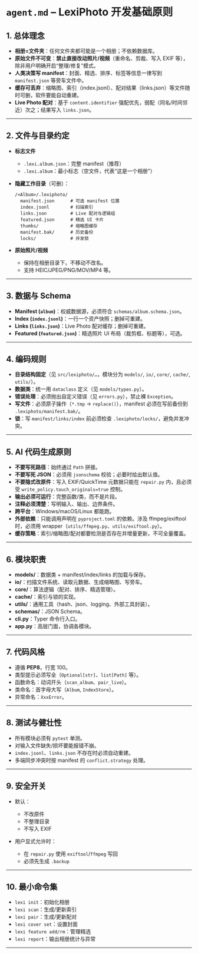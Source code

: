 

# `agent.md` – LexiPhoto 开发基础原则

## 1. 总体理念

* **相册=文件夹**：任何文件夹都可能是一个相册；不依赖数据库。
* **原始文件不可变**：**禁止直接改动照片/视频**（重命名、剪裁、写入 EXIF 等），除非用户明确开启“整理/修复”模式。
* **人类决策写 manifest**：封面、精选、排序、标签等信息一律写到 `manifest.json` 等旁车文件中。
* **缓存可丢弃**：缩略图、索引（index.jsonl）、配对结果（links.json）等文件随时可删，软件要能自动重建。
* **Live Photo 配对**：基于 `content.identifier` 强配优先，弱配（同名/时间邻近）次之；结果写入 `links.json`。

---

## 2. 文件与目录约定

* **标志文件**

  * `.lexi.album.json`：完整 manifest（推荐）
  * `.lexi.album`：最小标志（空文件，代表“这是一个相册”）

* **隐藏工作目录**（可删）：

  ```
  /<Album>/.lexiphoto/
    manifest.json      # 可选 manifest 位置
    index.jsonl        # 扫描索引
    links.json         # Live 配对与逻辑组
    featured.json      # 精选 UI 卡片
    thumbs/            # 缩略图缓存
    manifest.bak/      # 历史备份
    locks/             # 并发锁
  ```

* **原始照片/视频**

  * 保持在相册目录下，不移动不改名。
  * 支持 HEIC/JPEG/PNG/MOV/MP4 等。

---

## 3. 数据与 Schema

* **Manifest (`album`)**：权威数据源，必须符合 `schemas/album.schema.json`。
* **Index (`index.jsonl`)**：一行一个资产快照；删掉可重建。
* **Links (`links.json`)**：Live Photo 配对缓存；删掉可重建。
* **Featured (`featured.json`)**：精选照片 UI 布局（裁剪框、标题等），可选。

---

## 4. 编码规则

* **目录结构固定**（见 `src/lexiphoto/…`，模块分为 `models/`, `io/`, `core/`, `cache/`, `utils/`）。
* **数据类**：统一用 `dataclass` 定义（见 `models/types.py`）。
* **错误处理**：必须抛出自定义错误（见 `errors.py`），禁止裸 `Exception`。
* **写文件**：必须原子操作（`*.tmp` → `replace()`），manifest 必须在写前备份到 `.lexiphoto/manifest.bak/`。
* **锁**：写 `manifest/links/index` 前必须检查 `.lexiphoto/locks/`，避免并发冲突。

---

## 5. AI 代码生成原则

* **不要写死路径**：始终通过 `Path` 拼接。
* **不要写死 JSON**：必须用 `jsonschema` 校验；必要时给出默认值。
* **不要隐式改原件**：写入 EXIF/QuickTime 元数据只能在 `repair.py` 内，且必须受 `write_policy.touch_originals=true` 控制。
* **输出必须可运行**：完整函数/类，而不是片段。
* **注释必须清楚**：写明输入、输出、边界条件。
* **跨平台**：Windows/macOS/Linux 都能跑。
* **外部依赖**：只能调用声明在 `pyproject.toml` 的依赖。涉及 ffmpeg/exiftool 时，必须用 wrapper（`utils/ffmpeg.py`、`utils/exiftool.py`）。
* **缓存策略**：索引/缩略图/配对都要检测是否存在并增量更新，不可全量覆盖。

---

## 6. 模块职责

* **models/**：数据类 + manifest/index/links 的加载与保存。
* **io/**：扫描文件系统、读取元数据、生成缩略图、写旁车。
* **core/**：算法逻辑（配对、排序、精选管理）。
* **cache/**：索引与锁的实现。
* **utils/**：通用工具（hash、json、logging、外部工具封装）。
* **schemas/**：JSON Schema。
* **cli.py**：Typer 命令行入口。
* **app.py**：高层门面，协调各模块。

---

## 7. 代码风格

* 遵循 **PEP8**，行宽 100。
* 类型提示必须写全（`Optional[str]`、`list[Path]` 等）。
* 函数命名：动词开头（`scan_album`、`pair_live`）。
* 类命名：首字母大写（`Album`, `IndexStore`）。
* 异常命名：`XxxError`。

---

## 8. 测试与健壮性

* 所有模块必须有 `pytest` 单测。
* 对输入文件缺失/损坏要能报错不崩。
* `index.jsonl`、`links.json` 不存在时必须自动重建。
* 多端同步冲突时按 manifest 的 `conflict.strategy` 处理。

---

## 9. 安全开关

* 默认：

  * 不改原件
  * 不整理目录
  * 不写入 EXIF
* 用户显式允许时：

  * 在 `repair.py` 使用 `exiftool`/`ffmpeg` 写回
  * 必须先生成 `.backup`

---

## 10. 最小命令集

* `lexi init`：初始化相册
* `lexi scan`：生成/更新索引
* `lexi pair`：生成/更新配对
* `lexi cover set`：设置封面
* `lexi feature add/rm`：管理精选
* `lexi report`：输出相册统计与异常

---